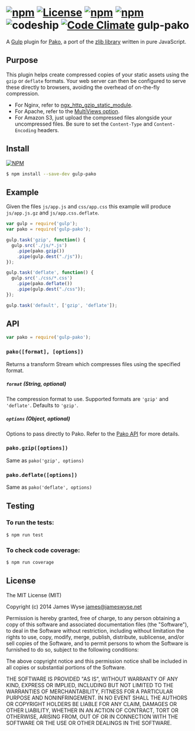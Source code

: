 [![npm](http://img.shields.io/npm/v/gulp-pako.svg?style=flat-square)](http://npmjs.org/package/gulp-pako) [![License](http://img.shields.io/:license-mit-blue.svg?style=flat-square)](http://jameswyse.mit-license.org) [![npm](http://img.shields.io/david/jameswyse/gulp-pako.svg?style=flat-square)](http://npmjs.org/package/gulp-pako) [![npm](http://img.shields.io/david/dev/jameswyse/gulp-pako.svg?style=flat-square)](http://npmjs.org/package/gulp-pako) ![codeship](http://img.shields.io/codeship/955cb530-9866-0131-e2be-6e7fe8324e3d.svg?style=flat-square) [![Code Climate](http://img.shields.io/codeclimate/coverage/github/jameswyse/gulp-pako.svg?style=flat-square)](https://codeclimate.com/github/jameswyse/gulp-pako)
gulp-pako
=========

A [Gulp](https://github.com/gulpjs/gulp) plugin for [Pako](https://github.com/nodeca/pako), a port of the [zlib library](http://zlib.net/manual.html#Advanced) written in pure JavaScript.

## Purpose
This plugin helps create compressed copies of your static assets using the `gzip` or `deflate` formats.  Your web server can then be configured to serve these directly to browsers, avoiding the overhead of on-the-fly compression.

- For Nginx, refer to [ngx_http_gzip_static_module](http://nginx.org/en/docs/http/ngx_http_gzip_static_module.html).
- For Apache, refer to the [MultiViews option](http://httpd.apache.org/docs/current/content-negotiation.html#multiviews).
- For Amazon S3, just upload the compressed files alongside your uncompressed files. Be sure to set the `Content-Type` and `Content-Encoding` headers.

## Install

[![NPM](https://nodei.co/npm/gulp-pako.png)](https://nodei.co/npm/gulp-pako/)

```bash
$ npm install --save-dev gulp-pako
```

## Example
Given the files `js/app.js` and `css/app.css` this example will produce `js/app.js.gz` and `js/app.css.deflate`.

```javascript
var gulp = require('gulp');
var pako = require('gulp-pako');

gulp.task('gzip', function() {
  gulp.src('./js/*.js')
    .pipe(pako.gzip())
    .pipe(gulp.dest("./js"));
});

gulp.task('deflate', function() {
  gulp.src('./css/*.css')
    .pipe(pako.deflate())
    .pipe(gulp.dest("./css"));
});

gulp.task('default', ['gzip', 'deflate']);
```

## API

```javascript
var pako = require('gulp-pako');
```

### `pako([format], [options])`
Returns a transform Stream which compresses files using the specified format.

##### `format` (String, optional)
The compression format to use. Supported formats are `'gzip'` and `'deflate'`. Defaults to `'gzip'`.

##### `options` (Object, optional)
Options to pass directly to Pako. Refer to the [Pako API](http://nodeca.github.io/pako/#Deflate.new) for more details.

### `pako.gzip([options])`
Same as `pako('gzip', options)`

### `pako.deflate([options])`
Same as `pako('deflate', options)`

## Testing

### To run the tests:
```bash
$ npm run test
```

### To check code coverage:
```bash
$ npm run coverage
 ```

## License

The MIT License (MIT)

Copyright (c) 2014 James Wyse <james@jameswyse.net>

Permission is hereby granted, free of charge, to any person obtaining a copy of
this software and associated documentation files (the "Software"), to deal in
the Software without restriction, including without limitation the rights to
use, copy, modify, merge, publish, distribute, sublicense, and/or sell copies of
the Software, and to permit persons to whom the Software is furnished to do so,
subject to the following conditions:

The above copyright notice and this permission notice shall be included in all
copies or substantial portions of the Software.

THE SOFTWARE IS PROVIDED "AS IS", WITHOUT WARRANTY OF ANY KIND, EXPRESS OR
IMPLIED, INCLUDING BUT NOT LIMITED TO THE WARRANTIES OF MERCHANTABILITY, FITNESS
FOR A PARTICULAR PURPOSE AND NONINFRINGEMENT. IN NO EVENT SHALL THE AUTHORS OR
COPYRIGHT HOLDERS BE LIABLE FOR ANY CLAIM, DAMAGES OR OTHER LIABILITY, WHETHER
IN AN ACTION OF CONTRACT, TORT OR OTHERWISE, ARISING FROM, OUT OF OR IN
CONNECTION WITH THE SOFTWARE OR THE USE OR OTHER DEALINGS IN THE SOFTWARE.
